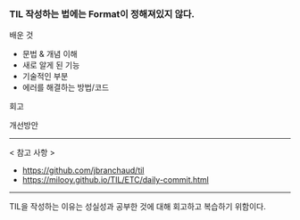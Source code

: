 ### TIL 작성하는 법에는 Format이 정해져있지 않다. 

배운 것 
 - 문법 & 개념 이해
 - 새로 알게 된 기능
 - 기술적인 부분
 - 에러를 해결하는 방법/코드
  
회고 

개선방안 

***
< 참고 사항 >

 - https://github.com/jbranchaud/til
 - https://milooy.github.io/TIL/ETC/daily-commit.html

 *** 

 TIL을 작성하는 이유는 성실성과 공부한 것에 대해 회고하고 복습하기 위함이다. 

